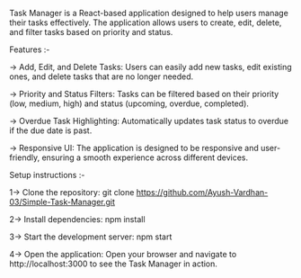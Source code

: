 
Task Manager is a React-based application designed to help users manage their tasks effectively. The application allows users to create, edit, delete, and filter tasks based on priority and status.



Features :-

-> Add, Edit, and Delete Tasks: Users can easily add new tasks, edit existing ones, and delete tasks that are no longer needed.

-> Priority and Status Filters: Tasks can be filtered based on their priority (low, medium, high) and status (upcoming, overdue, completed).

-> Overdue Task Highlighting: Automatically updates task status to overdue if the due date is past.

-> Responsive UI: The application is designed to be responsive and user-friendly, ensuring a smooth experience across different devices.



Setup instructions :-

1-> Clone the repository:
    git clone https://github.com/Ayush-Vardhan-03/Simple-Task-Manager.git

2-> Install dependencies:
    npm install

3-> Start the development server:
    npm start

4-> Open the application: Open your browser and navigate to http://localhost:3000 to see the Task Manager in action.

